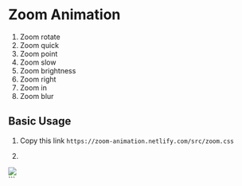 # Zoom Animation

1. Zoom rotate
1. Zoom quick 
1. Zoom point
1. Zoom slow
1. Zoom brightness
1. Zoom right
1. Zoom in
1. Zoom blur

## Basic Usage
1. Copy this link `https://zoom-animation.netlify.com/src/zoom.css`  
1. ```
<div class="zoom zoom-basic">
    <img class="img-fluid rounded" src="your image"> 
</div>
```